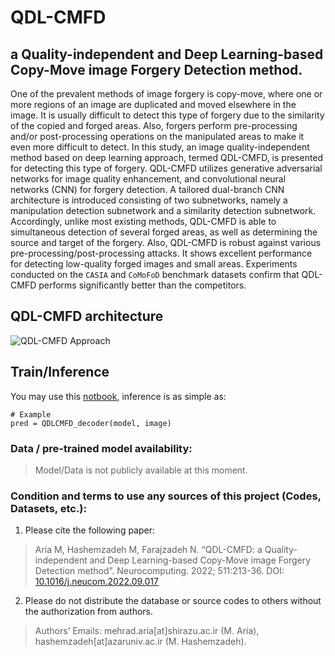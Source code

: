 # QDL-CMFD
## a Quality-independent and Deep Learning-based Copy-Move image Forgery Detection method.

One of the prevalent methods of image forgery is copy-move, where one or more regions of an image are duplicated and moved elsewhere in the image. It is usually difficult to detect this type of forgery due to the similarity of the copied and forged areas. Also, forgers perform pre-processing and/or post-processing operations on the manipulated areas to make it even more difficult to detect. In this study, an image quality-independent method based on deep learning approach, termed QDL-CMFD, is presented for detecting this type of forgery. QDL-CMFD utilizes generative adversarial networks for image quality enhancement, and convolutional neural networks (CNN) for forgery detection. A tailored dual-branch CNN architecture is introduced consisting of two subnetworks, namely a manipulation detection subnetwork and a similarity detection subnetwork. Accordingly, unlike most existing methods, QDL-CMFD is able to simultaneous detection of several forged areas, as well as determining the source and target of the forgery. Also, QDL-CMFD is robust against various pre-processing/post-processing attacks. It shows excellent performance for detecting low-quality forged images and small areas. Experiments conducted on the `CASIA` and `CoMoFoD` benchmark datasets confirm that QDL-CMFD performs significantly better than the competitors.

## QDL-CMFD architecture
![QDL-CMFD Approach](https://raw.githubusercontent.com/MehradAria/SR-DCMFD/main/Method.jpg)

## Train/Inference
You may use this [notbook](https://github.com/MehradAria/QDL-CMFD/blob/main/QDL-CMFD.ipynb), inference is as simple as:

```shell
# Example
pred = QDLCMFD_decoder(model, image)
```

### Data / pre-trained model availability:
> Model/Data is not publicly available at this moment.

### Condition and terms to use any sources of this project (Codes, Datasets, etc.):

1) Please cite the following paper:

> Aria M, Hashemzadeh M, Farajzadeh N. “QDL-CMFD: a Quality-independent and Deep Learning-based Copy-Move image Forgery Detection method”.
Neurocomputing. 2022; 511:213-36.
DOI: [10.1016/j.neucom.2022.09.017](https://doi.org/10.1016/j.neucom.2022.09.017)

2) Please do not distribute the database or source codes to others without the authorization from authors.

> Authors’ Emails: mehrad.aria[at]shirazu.ac.ir (M. Aria), hashemzadeh[at]azaruniv.ac.ir (M. Hashemzadeh).
